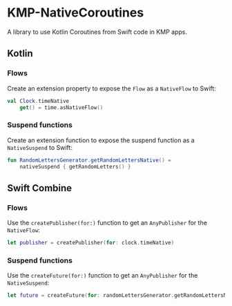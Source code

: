# KMP-NativeCoroutines

A library to use Kotlin Coroutines from Swift code in KMP apps.

## Kotlin

### Flows

Create an extension property to expose the `Flow` as a `NativeFlow` to Swift:

```kotlin
val Clock.timeNative
    get() = time.asNativeFlow()
```

### Suspend functions

Create an extension function to expose the suspend function as a `NativeSuspend` to Swift:

```kotlin
fun RandomLettersGenerator.getRandomLettersNative() =
    nativeSuspend { getRandomLetters() }
```

## Swift Combine

### Flows

Use the `createPublisher(for:)` function to get an `AnyPublisher` for the `NativeFlow`:

```swift
let publisher = createPublisher(for: clock.timeNative)
```

### Suspend functions

Use the `createFuture(for:)` function to get an `AnyPublisher` for the `NativeSuspend`:

```swift
let future = createFuture(for: randomLettersGenerator.getRandomLettersNative())
```